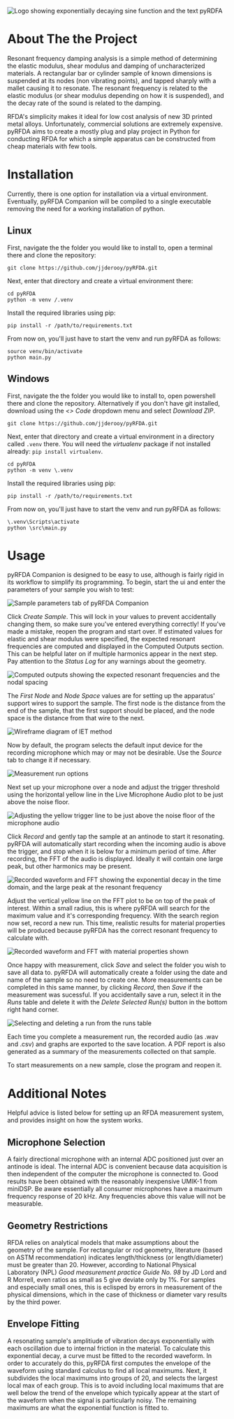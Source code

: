 ![Logo showing exponentially decaying sine function and the text pyRDFA](docs/images/logo.png)

# About The the Project
Resonant frequency damping analysis is a simple method of determining the elastic modulus, shear modulus and damping of uncharacterized materials. A rectangular bar or cylinder sample of known dimensions is suspended at its nodes (non vibrating points), and tapped sharply with a mallet causing it to resonate. The resonant frequency is related to the elastic modulus (or shear modulus depending on how it is suspended), and the decay rate of the sound is related to the damping.

RFDA's simplicity makes it ideal for low cost analysis of new 3D printed metal alloys. Unfortunately, commercial solutions are extremely expensive. pyRFDA aims to create a mostly plug and play project in Python for conducting RFDA for which a simple apparatus can be constructed from cheap materials with few tools.

# Installation
Currently, there is one option for installation via a virtual environment. Eventually, pyRFDA Companion will be compiled to a single executable removing the need for a working installation of python.

## Linux
First, navigate the the folder you would like to install to, open a terminal there and clone the repository:
```
git clone https://github.com/jjderooy/pyRFDA.git
```

Next, enter that directory and create a virtual environment there:
```
cd pyRFDA
python -m venv /.venv
```
Install the required libraries using pip:
```
pip install -r /path/to/requirements.txt
```

From now on, you'll just have to start the venv and run pyRFDA as follows:
```
source venv/bin/activate
python main.py
```

## Windows
First, navigate the the folder you would like to install to, open powershell there and clone the repository. Alternatively if you don't have git installed, download using the *<> Code* dropdown menu and select *Download ZIP*.

```
git clone https://github.com/jjderooy/pyRFDA.git
```
Next, enter that directory and create a virtual environment in a directory called `.venv` there. You will need the *virtualenv* package if not installed already: `pip install virtualenv`.
```
cd pyRFDA
python -m venv \.venv
```

Install the required libraries using pip:
```
pip install -r /path/to/requirements.txt
```

From now on, you'll just have to start the venv and run pyRFDA as follows:
```
\.venv\Scripts\activate
python \src\main.py
```

# Usage
pyRFDA Companion is designed to be easy to use, although is fairly rigid in its workflow to simplify its programming. To begin, start the ui and enter the parameters of your sample you wish to test:

![Sample parameters tab of pyRFDA Companion](docs/images/sample_params.png)

Click *Create Sample*. This will lock in your values to prevent accidentally changing them, so make sure you've entered everything correctly! If you've made a mistake, reopen the program and start over. If estimated values for elastic and shear modulus were specified, the expected resonant frequencies are computed and displayed in the Computed Outputs section. This can be helpful later on if multiple harmonics appear in the next step. Pay attention to the *Status Log* for any warnings about the geometry.

![Computed outputs showing the expected resonant frequencies and the nodal spacing](docs/images/computed_outputs.png)

The *First Node* and *Node Space* values are for setting up the apparatus' support wires to support the sample. The first node is the distance from the end of the sample, that the first support should be placed, and the node space is the distance from that wire to the next.

![Wireframe diagram of IET method](docs/images/iet_nodes.png)

Now by default, the program selects the default input device for the recording microphone which may or may not be desirable. Use the *Source* tab to change it if necessary.

![Measurement run options](docs/images/measurement_run.png)

Next set up your microphone over a node and adjust the trigger threshold using the horizontal yellow line in the Live Microphone Audio plot to be just above the noise floor.

![Adjusting the yellow trigger line to be just above the noise floor of the microphone audio](docs/images/noise_floor_trigger.png)

Click *Record* and gently tap the sample at an antinode to start it resonating. pyRFDA will automatically start recording when the incoming audio is above the trigger, and stop when it is below for a minimum period of time. After recording, the FFT of the audio is displayed. Ideally it will contain one large peak, but other harmonics may be present.

![Recorded waveform and FFT showing the exponential decay in the time domain, and the large peak at the resonant frequency](docs/images/first_record.png)

Adjust the vertical yellow line on the FFT plot to be on top of the peak of interest. Within a small radius, this is where pyRFDA will search for the maximum value and it's corresponding frequency. With the search region now set, record a new run. This time, realistic results for material properties will be produced because pyRFDA has the correct resonant frequency to calculate with.

![Recorded waveform and FFT with material properties shown](docs/images/second_record.png)

Once happy with measurement, click *Save* and select the folder you wish to save all data to. pyRFDA will automatically create a folder using the date and name of the sample so no need to create one. More measurements can be completed in this same manner, by clicking *Record*, then *Save* if the measurement was sucessful. If you accidentally save a run, select it in the *Runs* table and delete it with the *Delete Selected Run(s)* button in the bottom right hand corner.

![Selecting and deleting a run from the runs table](docs/images/delete_run.png)

Each time you complete a measurement run, the recorded audio (as .wav and .csv) and graphs are exported to the save location. A PDF report is also generated as a summary of the measurements collected on that sample.

To start measurements on a new sample, close the program and reopen it.

# Additional Notes
Helpful advice is listed below for setting up an RFDA measurement system, and provides insight on how the system works.
## Microphone Selection
A fairly directional microphone with an internal ADC positioned just over an antinode is ideal. The internal ADC is convenient because data acquisition is then independent of the computer the microphone is connected to. Good results have been obtained with the reasonably inexpensive UMIK-1 from miniDSP.
Be aware essentially all consumer microphones have a maximum frequency response of 20 kHz. Any frequencies above this value will not be measurable. 

## Geometry Restrictions
RFDA relies on analytical models that make assumptions about the geometry of the sample. For rectangular or rod geometry, literature (based on ASTM recommendation) indicates length/thickness (or length/diameter) must be greater than 20. However, according to National Physical Laboratory (NPL) *Good measurement practice Guide No. 98* by JD Lord and R Morrell, even ratios as small as 5 give deviate only by 1%. For samples and especially small ones, this is eclisped by errors in measurement of the physical dimensions, which in the case of thickness or diameter vary results by the third power.

## Envelope Fitting
A resonating sample's amplitiude of vibration decays exponentially with each oscillation due to internal friction in the material. To calculate this exponential decay, a curve must be fitted to the recorded waveform. In order to accurately do this, pyRFDA first computes the envelope of the waveform using standard calculus to find all local maximums. Next, it subdivides the local maximums into groups of 20, and selects the largest local max of each group. This is to avoid including local maximums that are well below the trend of the envelope which typically appear at the start of the waveform when the signal is particularly noisy. The remaining maximums are what the exponential function is fitted to.
